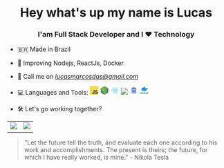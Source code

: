   <h1  align="center"> Hey what's up my name is Lucas </h1>
<h3 align="center"> I'am Full Stack Developer and I ❤️ Technology </h3>

- 🇧🇷 Made in Brazil

- 🚀 Improving Nodejs, ReactJs, Docker

- 💬 Call me on *lucasmarcosdas@gmail.com*

- 💻 Languages and Tools: 
  <code><img height="20" src="https://raw.githubusercontent.com/github/explore/80688e429a7d4ef2fca1e82350fe8e3517d3494d/topics/javascript/javascript.png"></code>
  <code><img height="20" src="https://raw.githubusercontent.com/github/explore/80688e429a7d4ef2fca1e82350fe8e3517d3494d/topics/nodejs/nodejs.png"></code> 
  <code><img height="20" src="https://raw.githubusercontent.com/github/explore/80688e429a7d4ef2fca1e82350fe8e3517d3494d/topics/react/react.png"></code>
  <code><img height="20" src="https://raw.githubusercontent.com/jmnote/z-icons/master/svg/git.svg"></code>
  <code><img height="20" src="https://raw.githubusercontent.com/github/explore/80688e429a7d4ef2fca1e82350fe8e3517d3494d/topics/sql/sql.png"></code>
  <code><img height="20" src="https://raw.githubusercontent.com/github/explore/80688e429a7d4ef2fca1e82350fe8e3517d3494d/topics/docker/docker.png"></code>

- 🛠️ Let's go working together?

<table><tr>
  <td><a>
    <img src="https://github-readme-stats.vercel.app/api?username=lucasmarcosds&show_icons=true&theme=discord_old_blurple&hide_border=true&include_all_commits=true&count_private=true" /></td>
  <td><img src="https://github-readme-stats.vercel.app/api/top-langs/?username=lucasmarcosds&layout=compact&theme=discord_old_blurple&hide_border=true&include_all_commits=true&count_private=true" /></td>
 </a></tr>
</table>
  
  > "Let the future tell the truth, and evaluate each one according to his work and accomplishments. The present is theirs; the future, for which I have really worked, is mine." - Nikola Tesla
